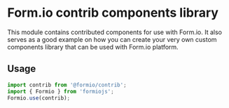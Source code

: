 # Form.io contrib components library

This module contains contributed components for use with Form.io. It also serves as a good example on how you can
create your very own custom components library that can be used with Form.io platform.

## Usage

```javascript
import contrib from '@formio/contrib';
import { Formio } from 'formiojs';
Formio.use(contrib);
```
